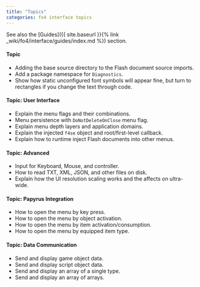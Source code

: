 ```yaml
---
title: "Topics"
categories: fo4 interface topics
---
```


See also the [Guides]({{ site.baseurl }}{% link _wiki/fo4/interface/guides/index.md %}) section.


#### Topic
- Adding the base source directory to the Flash document source imports.
- Add a package namespace for `Diagnostics`.
- Show how static unconfigured font symbols will appear fine, but turn to rectangles if you change the text through code.

#### Topic: User Interface
- Explain the menu flags and their combinations.
- Menu persistence with `DoNotDeleteOnClose` menu flag.
- Explain menu depth layers and application domains.
- Explain the injected `f4se` object and root/first-level callback.
- Explain how to runtime inject Flash documents into other menus.

#### Topic: Advanced
- Input for Keyboard, Mouse, and controller.
- How to read TXT, XML, JSON, and other files on disk.
- Explain how the UI resolution scaling works and the affects on ultra-wide.

#### Topic: Papyrus Integration
- How to open the menu by key press.
- How to open the menu by object activation.
- How to open the menu by item activation/consumption.
- How to open the menu by equipped item type.

#### Topic: Data Communication
- Send and display game object data.
- Send and display script object data.
- Send and display an array of a single type.
- Send and display an array of arrays.
